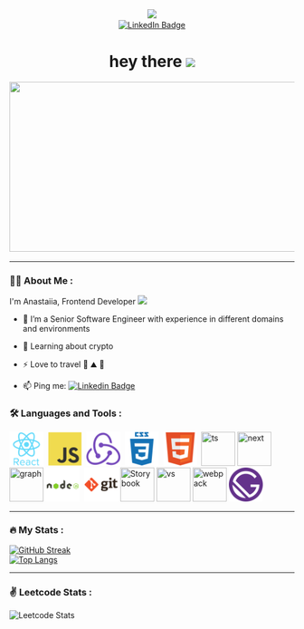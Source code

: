 <div id="header" align="center">
  <img src="https://media.giphy.com/media/M9gbBd9nbDrOTu1Mqx/giphy.gif" width="100"/>
<div id="badges">
  <a href="https://www.linkedin.com/in/an-sokol/">
    <img src="https://img.shields.io/badge/LinkedIn-blue?style=for-the-badge&logo=linkedin&logoColor=white" alt="LinkedIn Badge"/>
  </a>
</div>
<h1>
  hey there
  <img src="https://media.giphy.com/media/hvRJCLFzcasrR4ia7z/giphy.gif" width="30px"/>
</h1>
  <img src="https://media.giphy.com/media/ohONS2y8GTDoI/giphy.gif" width="900" height="300"/>
</div>

  ---
  
### :woman_technologist: About Me :
I'm Anastaiia, Frontend Developer  <img src="https://media.giphy.com/media/WUlplcMpOCEmTGBtBW/giphy.gif" width="30"> 
- :telescope: I’m a Senior Software Engineer with experience in different domains and environments

- :seedling: Learning about crypto

- :zap: Love to travel 🤿 ⛰️ 🚴

- :mailbox: Ping me: [![Linkedin Badge](https://img.shields.io/badge/LinkedIn-blue?style=flat&logo=Linkedin&logoColor=white)](https://www.linkedin.com/in/an-sokol/)

### :hammer_and_wrench: Languages and Tools :
<div>
  <img src="https://github.com/devicons/devicon/blob/master/icons/react/react-original-wordmark.svg" title="React" alt="React" width="60" height="60"/>&nbsp;
  <img src="https://github.com/devicons/devicon/blob/master/icons/javascript/javascript-original.svg" title="JavaScript" alt="JavaScript" width="60" height="60"/>&nbsp;
  <img src="https://github.com/devicons/devicon/blob/master/icons/redux/redux-original.svg" title="Redux" alt="Redux " width="60" height="60"/>&nbsp;
  <img src="https://github.com/devicons/devicon/blob/master/icons/css3/css3-plain-wordmark.svg"  title="CSS3" alt="CSS" width="60" height="60"/>&nbsp;
  <img src="https://github.com/devicons/devicon/blob/master/icons/html5/html5-original.svg" title="HTML5" alt="HTML" width="60" height="60"/>&nbsp;
  <img src="https://cdn.jsdelivr.net/gh/devicons/devicon/icons/typescript/typescript-original.svg" title="ts" **alt="ts" width="60" height="60"/>
  <img src="https://cdn.jsdelivr.net/gh/devicons/devicon/icons/nextjs/nextjs-original-wordmark.svg"  title="next" **alt="next" width="60" height="60"/>
  <img src="https://cdn.jsdelivr.net/gh/devicons/devicon/icons/graphql/graphql-plain-wordmark.svg" title="graph" **alt="graph"  width="60" height="60"/>
  <img src="https://github.com/devicons/devicon/blob/master/icons/nodejs/nodejs-original-wordmark.svg" title="NodeJS" alt="NodeJS" width="60" height="60"/>&nbsp;
  <img src="https://github.com/devicons/devicon/blob/master/icons/git/git-original-wordmark.svg" title="Git" **alt="Git" width="60" height="60"/>
  <img src="https://cdn.jsdelivr.net/gh/devicons/devicon/icons/storybook/storybook-original.svg" title="Storybook" **alt="Storybook" width="60" height="60"/>
  <img src="https://cdn.jsdelivr.net/gh/devicons/devicon/icons/vscode/vscode-original.svg"  title="vs" **alt="vs" width="60" height="60"/>
  <img src="https://cdn.jsdelivr.net/gh/devicons/devicon/icons/webpack/webpack-original-wordmark.svg" title="webpack" **alt="webpack"  width="60" height="60"/>
  <img src="https://github.com/devicons/devicon/blob/master/icons/gatsby/gatsby-original.svg" title="Gatsby"  alt="Gatsby" width="60" height="60"/>&nbsp;
</div>

--- 

### :fire: My Stats :
[![GitHub Streak](https://streak-stats.demolab.com?user=sokolova-an&theme=highcontrast&mode=weekly&exclude_days=Sun%2CSat)](https://git.io/streak-stats)   
[![Top Langs](https://github-readme-stats.vercel.app/api/top-langs/?username=sokolova-an&layout=compact&theme=vision-friendly-dark)](https://github.com/anuraghazra/github-readme-stats)  

--- 

### ✌️ Leetcode Stats :
![Leetcode Stats](https://leetcard.jacoblin.cool/sokol-an?lapor?ext=contest)

<!--                        
https://media.giphy.com/media/Yx5ns1mSPBle0/giphy.gif
**sokolova-an/sokolova-an** is a ✨ _special_ ✨ repository because its `README.md` (this file) appears on your GitHub profile.

Here are some ideas to get you started:

- 🔭 I’m currently working on ...
- 🌱 I’m currently learning ...
- 👯 I’m looking to collaborate on ...
- 🤔 I’m looking for help with ...
- 💬 Ask me about ...
- 📫 How to reach me: ...
- 😄 Pronouns: ...
- ⚡ Fun fact: ...
-->
